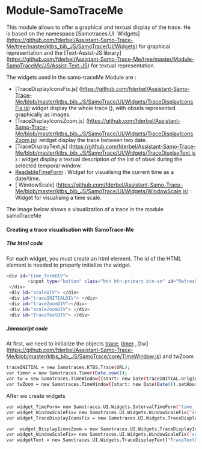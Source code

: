  Module-SamoTraceMe
=========

This module allows to offer a graphical and textual display of the trace.
He is based on the namespace [Samotraces.UI. Widgets] (https://github.com/fderbel/Assistant-Samo-Trace-Me/tree/master/ktbs_bib_JS/SamoTrace/UI/Widgets) for graphical representation and the [Text-Assist-JS library] (https://github.com/fderbel/Assistant-Samo-Trace-Me/tree/master/Module-SamoTraceMe/JS/Assist-Text-JS) for textual representation.


The widgets used in the samo-traceMe Module are : 
  - [TraceDisplayIconsFix.js] (https://github.com/fderbel/Assistant-Samo-Trace-Me/blob/master/ktbs_bib_JS/SamoTrace/UI/Widgets/TraceDisplayIconsFix.js) widget display the whole trace (), with obsels represented graphically as images.
  - [TraceDisplayIconsZoom.js] (https://github.com/fderbel/Assistant-Samo-Trace-Me/blob/master/ktbs_bib_JS/SamoTrace/UI/Widgets/TraceDisplayIconsZoom.js) :widget display the trace between two date.
  - [TraceDisplayText.js] (https://github.com/fderbel/Assistant-Samo-Trace-Me/blob/master/ktbs_bib_JS/SamoTrace/UI/Widgets/TraceDisplayText.js) : widget display a textual description of the list of obsel during the selected temporal window.
  - [ReadableTimeForm](https://github.com/fderbel/Assistant-Samo-Trace-Me/blob/master/ktbs_bib_JS/SamoTrace/UI/Widgets/IntervalTimeForm.js) : Widget for visualising the current time as a date/time.
  - [ WindowScale] (https://github.com/fderbel/Assistant-Samo-Trace-Me/blob/master/ktbs_bib_JS/SamoTrace/UI/Widgets/WindowScale.js) : Widget for visualising a time scale.
  
The image below shows a visualization of a trace in the module samoTraceMe


#### Creating a trace visualisation with SamoTrace-Me

##### The html code
For each widget, you must create an html element. The id of the HTML element is needed to properly initialize the widget.
```sh
<div id="time_formDIV">
        <input type="button" class="btn btn-primary btn-sm" id="Refresh" value="Refresh trace" style="float: right"/>
 </div>
 <div id="scaleDIV"> </div>
 <div id="traceINITIALDIV"> </div>
 <div id="traceZoomDIV"></div>
 <div id="scaleZoomDIV"> </div>
 <div id="TraceTextDIV"> </div>
```

##### Javascript code
At first, we need to initialize the objects [trace](https://github.com/fderbel/Assistant-Samo-Trace-Me/blob/master/ktbs_bib_JS/SamoTrace/core/KTBS.Trace.js), [timer](https://github.com/fderbel/Assistant-Samo-Trace-Me/blob/master/ktbs_bib_JS/SamoTrace/core/Timer.js) , [tw] (https://github.com/fderbel/Assistant-Samo-Trace-Me/blob/master/ktbs_bib_JS/SamoTrace/core/TimeWindow.js) and twZoom
```sh
traceINITIAL = new Samotraces.KTBS.Trace(URL);
var timer = new Samotraces.Timer(Date.now());
var tw = new Samotraces.TimeWindow({start: new Date(traceINITIAL.origin).getTime(), end: Date.now()});
var twZoom = new Samotraces.TimeWindow({start: new Date(Date()).setHours(new Date (Date()).getHours()-2), end: Date.now()});
```
After we create widgets 

```sh
var widget_TimeForm= new Samotraces.UI.Widgets.IntervalTimeForm("time_formDIV",twZoom);
var widget_WindowScaleFix= new Samotraces.UI.Widgets.WindowScaleFix("scaleDIV",tw);
var widget_TraceDisplayIconsFix = new Samotraces.UI.Widgets.TraceDisplayIconsFix("traceINITIALDIV",traceINITIAL,tw,twZoom,options);

var  widget_DisplayIconsZoom = new Samotraces.UI.Widgets.TraceDisplayIconsZoom("traceZoomDIV",traceINITIAL,twZoom,options);
var widget_WindowScaleFix= new Samotraces.UI.Widgets.WindowScaleFix("scaleZoomDIV",twZoom);
var widgetText = new Samotraces.UI.Widgets.TraceDisplayText("TraceTextDIV",traceINITIAL,twZoom);
```
